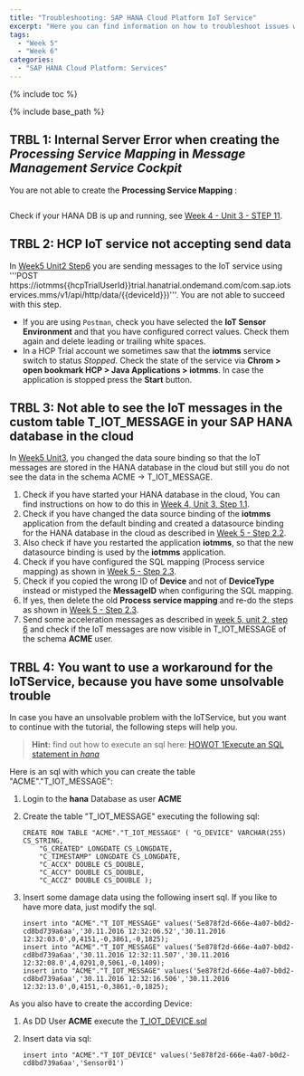 ```yaml
---
title: "Troubleshooting: SAP HANA Cloud Platform IoT Service"
excerpt: "Here you can find information on how to troubleshoot issues with SAP HANA Cloud Platform, IoT Services."
tags:
  - "Week 5"
  - "Week 6"
categories:
  - "SAP HANA Cloud Platform: Services"
---
```


<a name="top"/>

{% include toc %}

{% include base_path %}

## TRBL 1: Internal Server Error when creating the _Processing Service Mapping_ in _Message Management Service Cockpit_

You are not able to create the **Processing Service Mapping** :

  <img src="{{base_path}}/troubleshooting/images/trbl-hcpiot/pic01-savemappingerror.png" alt="" with="640px" />

Check if your HANA DB is up and running, see [Week 4 - Unit 3 - STEP 11]({{base_path}}/week-4/unit-3/#step-11-ensure-that-your-sap-hana-database-is-running).

## TRBL 2: HCP IoT service not accepting send data

In [Week5 Unit2 Step6]({{base_path}}/week-5/unit-2/#step-6-send-acceleration-messages-to-the-iotservice) you are sending messages to the IoT service using '''POST https://iotmms{{hcpTrialUserId}}trial.hanatrial.ondemand.com/com.sap.iotservices.mms/v1/api/http/data/{{deviceId}})'''. You are not able to succeed with this step.

-   If you are using `Postman`, check you have selected the **IoT Sensor Environment** and that you have configured correct values. Check them again and delete leading or trailing white spaces.
-   In a HCP Trial  account we sometimes saw that the **iotmms** service switch to status _Stopped_. Check the state of the service via **Chrom > open bookmark HCP > Java Applications > iotmms**. In case the application is stopped press the **Start** button.

## TRBL 3: Not able to see the IoT messages in the custom table T_IOT_MESSAGE in your SAP HANA database in the cloud

In [Week5 Unit3]({{base_path}}/week-5/unit-3), you changed the data soure binding so that the IoT messages are stored in the HANA database in the cloud but still you do not see the data in the schema ACME -> T_IOT_MESSAGE.

1.  Check if you have started your HANA database in the cloud, You can find instructions on how to do this in [Week 4, Unit 3, Step 1.1](../../week-4/unit-3/#step-11-ensure-that-your-sap-hana-database-is-running).
2.  Check if you have changed the data source binding of the **iotmms** application from the default binding and created a datasource binding for the HANA database in the cloud as described in [Week 5 - Step 2.2](../../week-5/unit-3/#change-the-data-source-binding-of-the-iot-service).
3.  Also check if have you restarted the application **iotmms**, so that the new datasource binding is used by the **iotmms** application.
4.  Check if you have configured the SQL mapping (Process service mapping) as shown in [Week 5 - Step 2.3](../../week-5/unit-3/#store-iot-messages-in-table-tiotmessage).
5.  Check if you copied the wrong ID of **Device** and not of **DeviceType** instead or mistyped the **MessageID** when configuring the SQL mapping.
6.  If yes, then delete the old **Process service mapping** and re-do the steps as shown in [Week 5 - Step 2.3](../../week-5/unit-3/#store-iot-messages-in-table-tiotmessage).
7.  Send some acceleration messages as described in [week 5, unit 2, step 6](../../week-5/unit-2/#step-6-send-data-to-hcp-iot-services) and check if the IoT messages are now visible in T_IOT_MESSAGE of the schema **ACME** user.



## TRBL 4: You want to use a workaround for the IoTService, because you have some unsolvable trouble

In case you have an unsolvable problem with the IoTService, but you want to continue with the tutorial, the following steps will help you.

> **Hint:** find out how to execute an sql here: [HOWOT 1Execute an SQL statement in _hana_]({{base_path}}/troubleshooting/troubleshooting-hana/#howto-1-execute-a-sql-statement-in-hana)

Here is an sql with which you can create the table "ACME"."T_IOT_MESSAGE":

1.  Login to the **hana** Database as user **ACME**
2.  Create the table "T_IOT_MESSAGE" executing the following sql:

        CREATE ROW TABLE "ACME"."T_IOT_MESSAGE" ( "G_DEVICE" VARCHAR(255) CS_STRING,
            "G_CREATED" LONGDATE CS_LONGDATE,
            "C_TIMESTAMP" LONGDATE CS_LONGDATE,
            "C_ACCX" DOUBLE CS_DOUBLE,
            "C_ACCY" DOUBLE CS_DOUBLE,
            "C_ACCZ" DOUBLE CS_DOUBLE );

3.  Insert some damage data using the following insert sql. If you like to have more data, just modify the sql.

        insert into "ACME"."T_IOT_MESSAGE" values('5e878f2d-666e-4a07-b0d2-cd8bd739a6aa','30.11.2016 12:32:06.52','30.11.2016 12:32:03.0',0,4151,-0,3861,-0,1825);
        insert into "ACME"."T_IOT_MESSAGE" values('5e878f2d-666e-4a07-b0d2-cd8bd739a6aa','30.11.2016 12:32:11.507','30.11.2016 12:32:08.0',4,0291,0,5061,-0,1409);
        insert into "ACME"."T_IOT_MESSAGE" values('5e878f2d-666e-4a07-b0d2-cd8bd739a6aa','30.11.2016 12:32:16.506','30.11.2016 12:32:13.0',0,4151,-0,3861,-0,1825);

As you also have to create the according Device:

1.  As DD User **ACME** execute the [T_IOT_DEVICE.sql](/../week-5/unit-5/src/java/hub-v2/src/main/resources/sqlscripts/T_IOT_DEVICE.sql?raw=true)
2.  Insert data via sql:

        insert into "ACME"."T_IOT_DEVICE" values('5e878f2d-666e-4a07-b0d2-cd8bd739a6aa','Sensor01')
